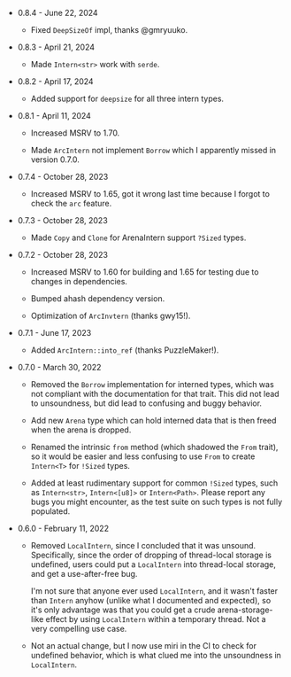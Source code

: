 * 0.8.4 - June 22, 2024

    - Fixed `DeepSizeOf` impl, thanks @gmryuuko.

* 0.8.3 - April 21, 2024

    - Made `Intern<str>` work with `serde`.

* 0.8.2 - April 17, 2024

    - Added support for `deepsize` for all three intern types.

* 0.8.1 - April 11, 2024

    - Increased MSRV to 1.70.

    - Made `ArcIntern` not implement `Borrow` which I apparently missed in
      version 0.7.0.

* 0.7.4 - October 28, 2023

    - Increased MSRV to 1.65, got it wrong last time because I forgot to check
      the `arc` feature.

* 0.7.3 - October 28, 2023

    - Made `Copy` and `Clone` for ArenaIntern support `?Sized` types.

* 0.7.2 - October 28, 2023

    - Increased MSRV to 1.60 for building and 1.65 for testing due to changes in
      dependencies.

    - Bumped ahash dependency version.

    - Optimization of `ArcInvtern` (thanks gwy15!).

* 0.7.1 - June 17, 2023

    - Added `ArcIntern::into_ref` (thanks PuzzleMaker!).

* 0.7.0 - March 30, 2022

    - Removed the `Borrow` implementation for interned types, which was not
      compliant with the documentation for that trait.  This did not lead to
      unsoundness, but did lead to confusing and buggy behavior.

    - Add new `Arena` type which can hold interned data that is then freed when
      the arena is dropped.

    - Renamed the intrinsic `from` method (which shadowed the `From` trait), so
      it would be easier and less  confusing to use `From` to create `Intern<T>`
      for `!Sized` types.

    - Added at least rudimentary support for common `!Sized` types, such as
      `Intern<str>`, `Intern<[u8]>` or `Intern<Path>`.  Please report any bugs
      you might encounter, as the test suite on such types is not fully
      populated.

* 0.6.0 - February 11, 2022

    - Removed `LocalIntern`, since I concluded that it was unsound.
      Specifically, since the order of dropping of thread-local storage is
      undefined, users could put a `LocalIntern` into thread-local storage, and
      get a use-after-free bug.

      I'm not sure that anyone ever used `LocalIntern`, and it wasn't faster
      than `Intern` anyhow (unlike what I documented and expected), so it's only
      advantage was that you could get a crude arena-storage-like effect by
      using `LocalIntern` within a temporary thread.  Not a very compelling use
      case.

    - Not an actual change, but I now use miri in the CI to check for undefined
      behavior, which is what clued me into the unsoundness in `LocalIntern`.